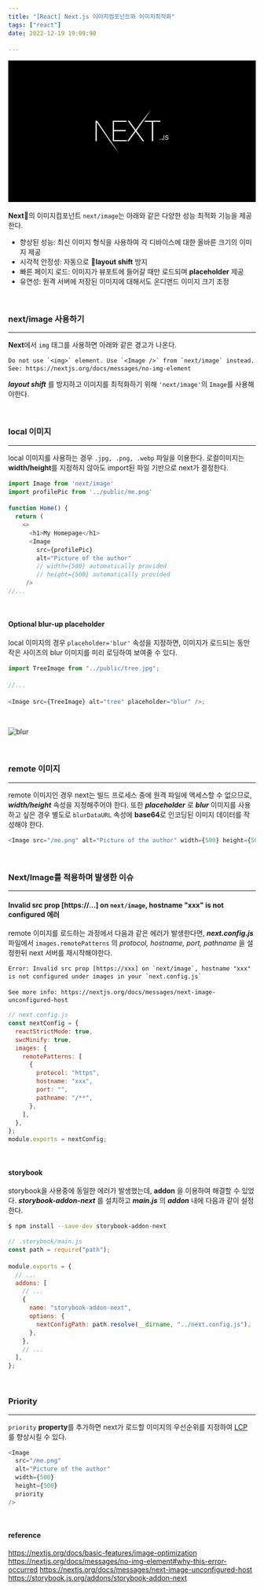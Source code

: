 ```yaml
---
title: "[React] Next.js 이미지컴포넌트와 이미지최적화"
tags: ["react"]
date: 2022-12-19 19:09:98

---
```

 
![next](./images/next.png)


**Next**의 이미지컴포넌트 `next/image`는 아래와 같은 다양한 성능 최적화 기능을 제공한다.

- 향상된 성능: 최신 이미지 형식을 사용하여 각 디바이스에 대한 올바른 크기의 이미지 제공
- 시각적 안정성: 자동으로 **layout shift** 방지
- 빠른 페이지 로드: 이미지가 뷰포트에 들어갈 때만 로드되며 **placeholder** 제공
- 유연성: 원격 서버에 저장된 이미지에 대해서도 온디맨드 이미지 크기 조정


<br>

### next/image 사용하기

<hr />

**Next**에서 `img` 태그를 사용하면 아래와 같은 경고가 나온다.

```
Do not use `<img>` element. Use `<Image />` from `next/image` instead. See: https://nextjs.org/docs/messages/no-img-element
```

**_layout shift_** 를 방지하고 이미지를 최적화하기 위해 `'next/image'`의 `Image`를 사용해야한다.

<br>

### local 이미지

<hr />

local 이미지를 사용하는 경우 `.jpg, .png, .webp` 파일을 이용한다. 로컬이미지는 **width/height**를 지정하지 않아도 import된 파일 기반으로 next가 결정한다.

```js
import Image from 'next/image'
import profilePic from '../public/me.png'

function Home() {
  return (
    <>
      <h1>My Homepage</h1>
      <Image
        src={profilePic}
        alt="Picture of the author"
        // width={500} automatically provided
        // height={500} automatically provided
     />
//...
```

<br>

#### Optional blur-up placeholder

local 이미지의 경우 `placeholder='blur'` 속성을 지정하면, 이미지가 로드되는 동안 작은 사이즈의 blur 이미지를 미리 로딩하여 보여줄 수 있다.

```js
import TreeImage from "../public/tree.jpg";

//...

<Image src={TreeImage} alt="tree" placeholder="blur" />;
```

<br>

![blur](https://user-images.githubusercontent.com/48676844/208404235-c74454e3-9ce5-444e-bc50-343c51e96e2f.gif)

<br>

### remote 이미지

<hr />

remote 이미지인 경우 next는 빌드 프로세스 중에 원격 파일에 액세스할 수 없으므로, **_width/height_** 속성을 지정해주어야 한다. 또한 **_placeholder_** 로 **_blur_** 이미지를 사용하고 싶은 경우 별도로 `blurDataURL` 속성에 **base64**로 인코딩된 이미지 데이터를 작성해야 한다.

```js
<Image src="/me.png" alt="Picture of the author" width={500} height={500} />
```

<br>

### Next/Image를 적용하며 발생한 이슈

<hr />

#### Invalid src prop [https://...] on `next/image`, hostname "xxx" is not configured 에러

remote 이미지를 로드하는 과정에서 다음과 같은 에러가 발생한다면, **_next.config.js_** 파일에서 `images.remotePatterns` 의 _protocol, hostname, port, pathname_ 을 설정한뒤 next 서버를 재시작해야한다.

```
Error: Invalid src prop [https://xxx] on `next/image`, hostname "xxx" is not configured under images in your `next.config.js`

See more info: https://nextjs.org/docs/messages/next-image-unconfigured-host
```

```js
// next.config.js
const nextConfig = {
  reactStrictMode: true,
  swcMinify: true,
  images: {
    remotePatterns: [
      {
        protocol: "https",
        hostname: "xxx",
        port: "",
        pathname: "/**",
      },
    ],
  },
};
module.exports = nextConfig;
```

<br>

#### storybook

storybook을 사용중에 동일한 에러가 발생했는데, **addon** 을 이용하여 해결할 수 있었다. _**storybook-addon-next**_ 를 설치하고 **_main.js_** 의 **_addon_** 내에 다음과 같이 설정한다.

```bash
$ npm install --save-dev storybook-addon-next
```

```js
// .storybook/main.js
const path = require("path");

module.exports = {
  // ...
  addons: [
    // ...
    {
      name: "storybook-addon-next",
      options: {
        nextConfigPath: path.resolve(__dirname, "../next.config.js"),
      },
    },
    // ...
  ],
};
```

<br>

### Priority

<hr />


`priority` **property**를 추가하면 next가 로드할 이미지의 우선순위를 지정하여 [LCP](https://web.dev/lcp/#what-elements-are-considered) 를 향상시킬 수 있다.

```js
<Image
  src="/me.png"
  alt="Picture of the author"
  width={500}
  height={500}
  priority
/>
```

<br>

#### reference

https://nextjs.org/docs/basic-features/image-optimization
https://nextjs.org/docs/messages/no-img-element#why-this-error-occurred
https://nextjs.org/docs/messages/next-image-unconfigured-host
https://storybook.js.org/addons/storybook-addon-next

